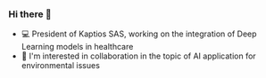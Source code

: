 ### Hi there 👋
- 💻 President of Kaptios SAS, working on the integration of Deep Learning models in healthcare
- 🤝 I'm interested in collaboration in the topic of AI application for environmental issues
